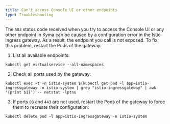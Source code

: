 ```yaml
---
title: Can't access Console UI or other endpoints
type: Troubleshooting
---
```


The `503` status code received when you try to access the Console UI or any other endpoint in Kyma can be caused by a configuration error in the Istio Ingress gateway. As a result, the endpoint you call is not exposed.
To fix this problem, restart the Pods of the gateway.

1. List all available endpoints:
  ```
  kubectl get virtualservice --all-namespaces
  ```

2. Check all ports used by the gateway:
  ```
  kubectl exec -t -n istio-system $(kubectl get pod -l app=istio-ingressgateway -n istio-system | grep "istio-ingressgateway" | awk '{print $1}') -- netstat -lptnu
  ```

3. If ports `80` and `443` are not used, restart the Pods of the gateway to force them to recreate their configuration:
  ```
  kubectl delete pod -l app=istio-ingressgateway -n istio-system
  ```
